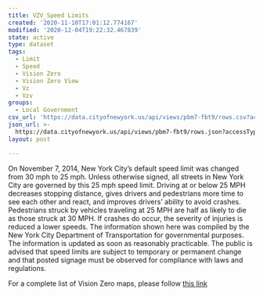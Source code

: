 ```yaml
---
title: VZV_Speed Limits
created: '2020-11-10T17:01:12.774167'
modified: '2020-12-04T19:22:32.467839'
state: active
type: dataset
tags:
  - Limit
  - Speed
  - Vision Zero
  - Vision Zero View
  - Vz
  - Vzv
groups:
  - Local Government
csv_url: 'https://data.cityofnewyork.us/api/views/pbm7-fbt9/rows.csv?accessType=DOWNLOAD'
json_url: >-
  https://data.cityofnewyork.us/api/views/pbm7-fbt9/rows.json?accessType=DOWNLOAD
layout: post

---
```

On November 7, 2014, New York City’s default speed limit was changed from 30 mph to 25 mph. Unless otherwise signed, all streets in New York City are governed by this 25 mph speed limit. Driving at or below 25 MPH decreases stopping distance, gives drivers and pedestrians more time to see each other and react, and improves drivers’ ability to avoid crashes. Pedestrians struck by vehicles traveling at 25 MPH are half as likely to die as those struck at 30 MPH. If crashes do occur, the severity of injuries is reduced a lower speeds. The information shown here was compiled by the New York City Department of Transportation for governmental purposes. The information is updated as soon as reasonably practicable. The public is advised that speed limits are subject to temporary or permanent change and that posted signage must be observed for compliance with laws and regulations.

For a complete list of Vision Zero maps, please follow <a href="https://data.cityofnewyork.us/browse?q=vzv&sortBy=last_modified&utf8=%E2%9C%93">this link</a>
